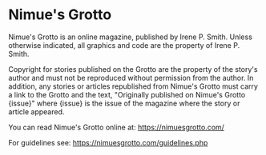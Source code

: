 # Nimue's Grotto

Nimue's Grotto is an online magazine, published by Irene P. Smith.
Unless otherwise indicated, all graphics and code are the property of
Irene P. Smith.

Copyright for stories published on the Grotto are the property of the
story's author and must not be reproduced without permission from the
author. In addition, any stories or articles republished from Nimue's
Grotto must carry a link to the Grotto and the text, "Originally published
on Nimue's Grotto {issue}" where {issue} is the issue of the magazine
where the story or article appeared.

You can read Nimue's Grotto online at: https://nimuesgrotto.com/

For guidelines see: https://nimuesgrotto.com/guidelines.php

